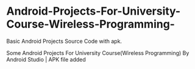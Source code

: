 # Android-Projects-For-University-Course-Wireless-Programming-
Basic Android Projects Source Code with apk.

Some Android Projects For University Course(Wireless Programming) By Android Studio | APK file added
